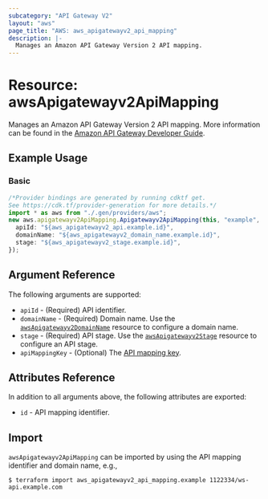 ```yaml
---
subcategory: "API Gateway V2"
layout: "aws"
page_title: "AWS: aws_apigatewayv2_api_mapping"
description: |-
  Manages an Amazon API Gateway Version 2 API mapping.
---
```


# Resource: awsApigatewayv2ApiMapping

Manages an Amazon API Gateway Version 2 API mapping.
More information can be found in the [Amazon API Gateway Developer Guide](https://docs.aws.amazon.com/apigateway/latest/developerguide/how-to-custom-domains.html).

## Example Usage

### Basic

```typescript
/*Provider bindings are generated by running cdktf get.
See https://cdk.tf/provider-generation for more details.*/
import * as aws from "./.gen/providers/aws";
new aws.apigatewayv2ApiMapping.Apigatewayv2ApiMapping(this, "example", {
  apiId: "${aws_apigatewayv2_api.example.id}",
  domainName: "${aws_apigatewayv2_domain_name.example.id}",
  stage: "${aws_apigatewayv2_stage.example.id}",
});

```

## Argument Reference

The following arguments are supported:

* `apiId` - (Required) API identifier.
* `domainName` - (Required) Domain name. Use the [`awsApigatewayv2DomainName`](/docs/providers/aws/r/apigatewayv2_domain_name.html) resource to configure a domain name.
* `stage` - (Required) API stage. Use the [`awsApigatewayv2Stage`](/docs/providers/aws/r/apigatewayv2_stage.html) resource to configure an API stage.
* `apiMappingKey` - (Optional) The [API mapping key](https://docs.aws.amazon.com/apigateway/latest/developerguide/apigateway-websocket-api-mapping-template-reference.html).

## Attributes Reference

In addition to all arguments above, the following attributes are exported:

* `id` - API mapping identifier.

## Import

`awsApigatewayv2ApiMapping` can be imported by using the API mapping identifier and domain name, e.g.,

```console
$ terraform import aws_apigatewayv2_api_mapping.example 1122334/ws-api.example.com
```
